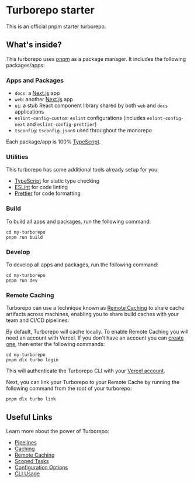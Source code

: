 # Turborepo starter

This is an official pnpm starter turborepo.

## What's inside?

This turborepo uses [pnpm](https://pnpm.io) as a package manager. It includes the following packages/apps:

### Apps and Packages

-   `docs`: a [Next.js](https://nextjs.org) app
-   `web`: another [Next.js](https://nextjs.org) app
-   `ui`: a stub React component library shared by both `web` and `docs` applications
-   `eslint-config-custom`: `eslint` configurations (includes `eslint-config-next` and `eslint-config-prettier`)
-   `tsconfig`: `tsconfig.json`s used throughout the monorepo

Each package/app is 100% [TypeScript](https://www.typescriptlang.org/).

### Utilities

This turborepo has some additional tools already setup for you:

-   [TypeScript](https://www.typescriptlang.org/) for static type checking
-   [ESLint](https://eslint.org/) for code linting
-   [Prettier](https://prettier.io) for code formatting

### Build

To build all apps and packages, run the following command:

```
cd my-turborepo
pnpm run build
```

### Develop

To develop all apps and packages, run the following command:

```
cd my-turborepo
pnpm run dev
```

### Remote Caching

Turborepo can use a technique known as [Remote Caching](https://turborepo.org/docs/core-concepts/remote-caching) to share cache artifacts across machines, enabling you to share build caches with your team and CI/CD pipelines.

By default, Turborepo will cache locally. To enable Remote Caching you will need an account with Vercel. If you don't have an account you can [create one](https://vercel.com/signup), then enter the following commands:

```
cd my-turborepo
pnpm dlx turbo login
```

This will authenticate the Turborepo CLI with your [Vercel account](https://vercel.com/docs/concepts/personal-accounts/overview).

Next, you can link your Turborepo to your Remote Cache by running the following command from the root of your turborepo:

```
pnpm dlx turbo link
```

## Useful Links

Learn more about the power of Turborepo:

-   [Pipelines](https://turborepo.org/docs/core-concepts/pipelines)
-   [Caching](https://turborepo.org/docs/core-concepts/caching)
-   [Remote Caching](https://turborepo.org/docs/core-concepts/remote-caching)
-   [Scoped Tasks](https://turborepo.org/docs/core-concepts/scopes)
-   [Configuration Options](https://turborepo.org/docs/reference/configuration)
-   [CLI Usage](https://turborepo.org/docs/reference/command-line-reference)
